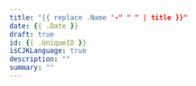 ```yaml
---
title: "{{ replace .Name "-" " " | title }}"
date: {{ .Date }}
draft: true
id: {{ .UniqueID }}
isCJKLanguage: true
description: ""
summary: ""
---
```


